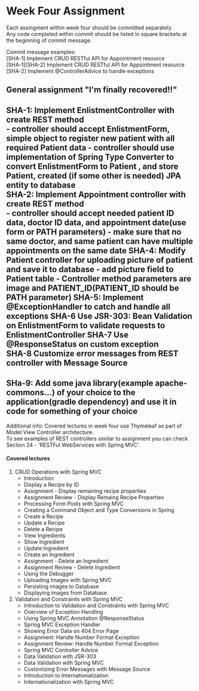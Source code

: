  # Week Four Assignment

Each assingment within week four should be committed separately.  
Any code completed within commit should be listed in square brackets at the beginning of commit message.  

Commit message examples:  
[SHA-1] Implement CRUD RESTful API for Appointment resource   
[SHA-1][SHA-2] Implement CRUD RESTful API for Appointment resource   
[SHA-2] Implement @ControllerAdvice to handle exceptions  

## General assignment "I'm finally recovered!!"
 
SHA-1: Implement EnlistmentController with create REST method  
    - controller should accept EnlistmentForm, simple object to register new patient with all required Patient data
    - controller should use implementation of Spring Type Converter to convert EnlistmentForm to Patient , and store Patient, created (if some other is needed) JPA entity to database  
SHA-2: Implement Appointment controller with create REST method  
    - controller should accept needed patient ID data, doctor ID data, and appointment date(use  form or PATH parameters)
    - make sure that no same doctor, and same patient can have multiple appointments on the same date
SHA-4: Modify Patient controller for uploading picture of patient and save it to database
    - add picture field to Patient table
    - Controller method parameters are image and PATIENT_ID(PATIENT_ID should be PATH parameter)
SHA-5: Implement @ExceptionHandler to catch and handle all exceptions 
SHA-6 Use JSR-303: Bean Validation on EnlistmentForm to validate requests to EnlistmentController
SHA-7 Use @ResponseStatus on custom exception  
SHA-8 Customize error messages from REST controller with Message Source 
---

SHa-9: Add some java library(example apache-commons...) of your choice to the application(gradle dependency) and use it in code for something of your choice    
------------

Additional info: Covered lectures in week four use Thymeleaf as part of Model View Controller architecture.  
To see examples of REST controllers similar to assignment you can check Section 24 - 'RESTFul WebServices with Spring MVC'.

#### Covered lectures
1. CRUD Operations with Spring MVC
    - Introduction
    - Display a Recipe by ID
    - Assignment - Display remaining recipe properties
    - Assignment Review - Display Remaing Recipe Properties
    - Processing Form Posts with Spring MVC
    - Creating a Command Object and Type Conversions in Spring
    - Create a Recipe
    - Update a Recipe
    - Delete a Recipe
    - View Ingredients
    - Show Ingredient
    - Update Ingredient
    - Create an Ingredient
    - Assignment - Delete an Ingredient
    - Assignment Review - Delete Ingredient
    - Using the Debugger
    - Uploading Images with Spring MVC
    - Persisting images to Database
    - Displaying images from Database
2. Validation and Constraints with Spring MVC
    - Introduction to Validation and Constraints with Spring MVC
    - Overview of Exception Handling
    - Using Spring MVC Annotation @ResponseStatus
    - Spring MVC Exception Handler
    - Showing Error Data on 404 Error Page
    - Assignment: Handle Number Format Exception
    - Assignment Review: Handle Number Format Exception
    - Spring MVC Controller Advice
    - Data Validation with JSR-303
    - Data Validation with Spring MVC
    - Customizing Error Messages with Message Source
    - Introduction to Internationalization 
    - Internationalization with Spring MVC
